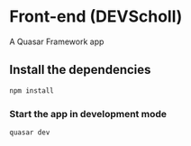 # Front-end (DEVScholl)

A Quasar Framework app

## Install the dependencies
```bash
npm install
```

### Start the app in development mode
```bash
quasar dev
```
